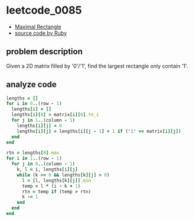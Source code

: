 # leetcode_0085

- [Maximal Rectangle](https://leetcode.com/problems/maximal-rectangle/)
- [source code by Ruby](leetcode_0085.rb)

## problem description

Given a 2D matrix filled by '0'/'1', find the largest rectangle only contain '1'.

## analyze code

```ruby
lengths = []
for i in 0..(row - 1)
  lengths[i] = []
  lengths[i][0] = matrix[i][0].to_i
  for j in 1..(column - 1)
    lengths[i][j] = 0
    lengths[i][j] = lengths[i][j - 1] + 1 if ("1" == matrix[i][j])
  end
end

rtn = lengths[0].max
for i in 1..(row - 1)
  for j in 0..(column - 1)
    k, l = i, lengths[i][j]
    while (k >= 0 && lengths[k][j] > 0)
      l = [l, lengths[k][j]].min
      temp = l * (i - k + 1)
      rtn = temp if (temp > rtn)
      k -= 1
    end
  end
end
```
